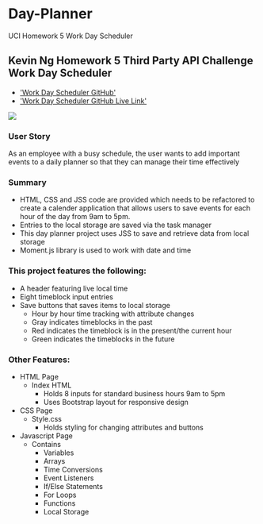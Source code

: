 # Day-Planner
UCI Homework 5 Work Day Scheduler
## Kevin Ng Homework 5 Third Party API Challenge Work Day Scheduler
* ['Work Day Scheduler GitHub'](https://github.com/KevinNg2/Third-Party-API-Work-Day-Scheduler)
* ['Work Day Scheduler GitHub Live Link'](https://kevinng2.github.io/Third-Party-API-Work-Day-Scheduler/)

![](Assets/../../Assets/Screenshot%202022-08-07%20161831.png)
### User Story
As an employee with a busy schedule, the user wants to add important events to a daily planner so that they can manage their time effectively

### Summary
* HTML, CSS and JSS code are provided which needs to be refactored to create a calender application that allows users to save events for each hour of the day from 9am to 5pm.
* Entries to the local storage are saved via the task manager
* This day planner project uses JSS to save and retrieve data from local storage
* Moment.js library is used to work with date and time

### This project features the following:
* A header featuring live local time
*  Eight timeblock input entries
*  Save buttons that saves items to local storage
   *  Hour by hour time tracking with attribute changes
   *  Gray indicates timeblocks in the past
   *  Red indicates the timeblock is in the present/the current hour
   *  Green indicates the timeblocks in the future

### Other Features:
* HTML Page
  * Index HTML
    * Holds 8 inputs for standard business hours 9am to 5pm
    * Uses Bootstrap layout for responsive design
* CSS Page
  * Style.css
    * Holds styling for changing attributes and buttons
* Javascript Page
    * Contains
      * Variables
      * Arrays
      * Time Conversions
      * Event Listeners
      * If/Else Statements
      * For Loops
      * Functions
      * Local Storage
